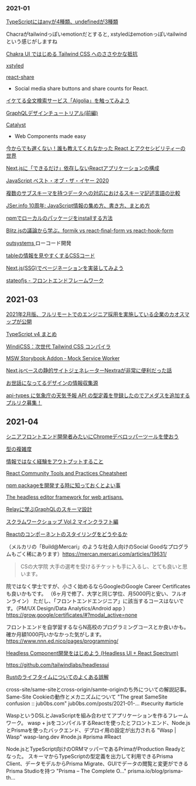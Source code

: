 ### 2021-01

[ TypeScriptにはanyが4種類、undefinedが3種類 ]( https://zenn.dev/qnighy/articles/64145f6ff849e5 )

Chacraがtailwindっぽいemotionだとすると, xstyledはemotionっぽいtailwindという感じがしますね

[ Chakra UI ではじめる Tailwind CSS へのささやかな抵抗 ]( https://speakerdeck.com/line_developers/modest-resistance-to-tailwind-css-starting-with-chakra-ui )

[ xstyled ]( https://xstyled.dev/ )

[ react-share ]( https://github.com/nygardk/react-share)
  - Social media share buttons and share counts for React.

[ イケてる全文検索サービス「Algolia」を触ってみよう ]( https://qiita.com/tschy/items/eefbb3a0dc60cd11ab9a )

[ GraphQLデザインチュートリアル(前編) ]( https://qiita.com/hitochan777/items/04c16ca770f7b3a84af5 )

[ Catalyst ]( https://github.com/github/Catalyst )
  - Web Components made easy

[ 今からでも遅くない！誰も教えてくれなかった React とアクセシビリティーの世界 ]( https://zenn.dev/neet/articles/8b4d8d42fb2a5e )

[ Next.jsに「できるだけ」依存しないReactアプリケーションの構成 ]( https://zenn.dev/panda_program/articles/nextjs-architecture )

[ JavaScript ベスト・オブ・ザ・イヤー 2020 ]( https://qiita.com/rana_kualu/items/e8a0f8f5589ff082539d )

[ 複数のサブスキーマを持つデータへの対応におけるスキーマ記述言語の比較 ]( https://eng-blog.iij.ad.jp/archives/6813 )

[ JSer.info 10周年: JavaScript情報の集め方、書き方、まとめ方 ]( https://jser.info/2021/01/16/jser-10th/ )

[ npmでローカルのパッケージをinstallする方法 ]( https://qiita.com/suin/items/c9c342f557bd885dbe06 )

[ Blitz.jsの議論から学ぶ，formik vs react-final-form vs react-hook-form ]( https://qiita.com/marin_a__/items/eee408c5e99d5b53416e )


[ outsystems ]( https://www.outsystems.com/ja-jp/ )
ローコード開発

[ tableの情報を見やすくするCSSコード ]( https://twitter.com/pulpxstyle/status/1356392459291398144 )

[ Next.js(SSG)でページネーションを実装してみよう ]( https://blog.microcms.io/next-pagination/ )

[ stateofjs - フロントエンドフレームワーク]( https://2020.stateofjs.com/ja-JP/technologies/front-end-frameworks/ )

## 2021-03

[ 2021年2月版、フルリモートでのエンジニア採用を実施している企業のカオスマップが公開 ]( https://codezine.jp/article/detail/13736 )

[ TypeScript v4 まとめ ]( https://zenn.dev/smish0000/articles/8da1f46aa4465f )

[ WindiCSS：次世代 Tailwind CSS コンパイラ ]( https://zenn.dev/hannoeru/articles/ce1a88a08b8dc4 )

[ MSW Storybook Addon ‐ Mock Service Worker ]( https://storybook.js.org/addons/msw-storybook-addon )

[ Next.jsベースの静的サイトジェネレーターNextraが非常に便利だった話 ]( https://zenn.dev/steelydylan/articles/what-is-nextra )

[ お世話になってるデザインの情報収集源 ]( https://catnose99.com/example-design/ )

[ api-types に気象庁の天気予報 API の型定義を登録したのでアメダスを追加するプルリク募集！ ]( https://zenn.dev/solufa/articles/how-to-publish-api-types )

## 2021-04

[ シニアフロントエンド開発者みたいにChromeデベロッパーツールを使おう ]( https://qiita.com/baby-degu/items/6f367b61d245d5bc217b )

[ 型の複雑度 ]( https://zenn.dev/jkugiya/articles/84d3f590e7ee23 )

[ 情報ではなく経験をアウトプットすること ]( https://lacolaco.hatenablog.com/entry/2021/03/08/100228?_ga=2.38197987.197228688.1617442211-150436382.1616814097 )

[ React Community Tools and Practices Cheatsheet ]( https://github.com/markerikson/react-community-tools-practices-cheatsheet )

[ npm packageを開発する時に知っておくとよい事 ]( https://qiita.com/keitakn/items/248ca999e1c34b89288e )

[ The headless editor framework for web artisans. ]( https://www.tiptap.dev/ )

[ Relayに学ぶGraphQLのスキーマ設計 ]( https://cockscomb.hatenablog.com/entry/designing-graphql-schema-learned-from-relay )

[ スクラムワークショップ Vol.2 マインクラフト編 ]( https://developers.gmo.jp/5571/ )

[ Reactのコンポーネントのスタイリングをどうやるか ]( https://qiita.com/lightnet328/items/218eb1c4a347302cc340 )

（メルカリの「Build@Mercari」のような社会人向けのSocial Goodなプログラムもごく稀にあります）https://mercan.mercari.com/articles/19631/


>CSの大学院
大手の選考を受けるチケットも手に入るし、とても良いと思います。

院ではなく学士ですが、小さく始めるならGoogleのGoogle Career Certificatesも良いかもです。
（6ヶ月で修了、大学と同じ学位、月5000円と安い、フルオンライン）
ただし、「フロントエンドエンジニア」に該当するコースはないです。（PM/UX Design/Data Analytics/Android app ）
https://grow.google/certificates/#?modal_active=none

フロントエンドを自学習するならN高校のプログラミングコースとか良いかも。確か月額1000円いかなかった気がします。
https://www.nnn.ed.nico/pages/programming/

[ Headless Component開発をはじめよう (Headless UI + React Spectrum) ]( https://zenn.dev/matamatanot/articles/7572dccafbc96d )

[ https://github.com/tailwindlabs/headlessui ]( https://github.com/tailwindlabs/headlessui )

[ Rustのライフタイムについてのよくある誤解 ]( https://github.com/pretzelhammer/rust-blog/blob/master/posts/translations/jp/common-rust-lifetime-misconceptions.md )

cross-site/same-siteとcross-origin/samte-originのち外についての解説記事。
Same-Site Cookieの動作とメカニズムについて "The great SameSite confusion :: jub0bs.com" jub0bs.com/posts/2021-01-… #security #article

WaspというDSLとJavaScriptを組み合わせてアプリケーションを作るフレームワーク。
wasp + jsをコンパイルするReactを使ったとフロントエンド、Node.jsとPrismaを使ったバックエンド、デプロイ用の設定が出力される "Wasp | Wasp" wasp-lang.dev #node.js #prisma #React

Node.jsとTypeScript向けのORMマッパーであるPrimaがProduction Readyとなった。
スキーマからTypeScriptの型定義を出力して利用できるPrisma Client、データモデルからPrisma Migrate、GUIでデータの閲覧と変更ができるPrisma Studioを持つ "Prisma – The Complete O…" prisma.io/blog/prisma-th…